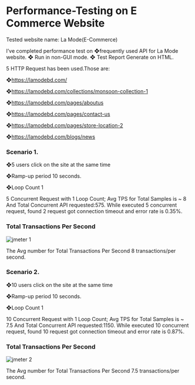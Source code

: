 # Performance-Testing on E Commerce Website

Tested website name: La Mode(E-Commerce)

I’ve completed performance test on ❖frequently used API for La Mode website. 
❖ Run in non-GUI mode.
❖ Test Report Generate on HTML. 
 

5 HTTP Request has been used.Those are:

❖https://lamodebd.com/

 ❖https://lamodebd.com/collections/monsoon-collection-1
 
 ❖https://lamodebd.com/pages/aboutus
 
❖https://lamodebd.com/pages/contact-us
 
 ❖https://lamodebd.com/pages/store-location-2
 
❖https://lamodebd.com/blogs/news

 ###  Scenario 1.
 ❖5 users click on the site at the same time

❖Ramp-up period 10 seconds.

❖Loop Count 1

5 Concurrent Request with 1 Loop Count; Avg TPS for Total Samples is ~ 8 And Total Concurrent API requested:575.
While executed 5 concurrent request, found 2 request got connection timeout and error rate is 0.35%. 




 ### Total Transactions Per Second

 ![jmeter 1](https://user-images.githubusercontent.com/68694418/194819806-c7c1c14b-a4b4-4957-8e7e-08c0abedffbb.png)
 
 The Avg number for Total Transactions Per Second 8 transactions/per second.
 
  ###  Scenario 2.
 ❖10 users click on the site at the same time

❖Ramp-up period 10 seconds.

❖Loop Count 1

10 Concurrent Request with 1 Loop Count; Avg TPS for Total Samples is ~ 7.5 And Total Concurrent API requested:1150.
While executed 10 concurrent request, found 10 request got connection timeout and error rate is 0.87%. 

 ### Total Transactions Per Second
 ![jmeter 2](https://user-images.githubusercontent.com/68694418/194822657-81e565fb-9712-4e5c-9fe4-f47b4f542565.png)

 

 The Avg number for Total Transactions Per Second 7.5 transactions/per second.

 

